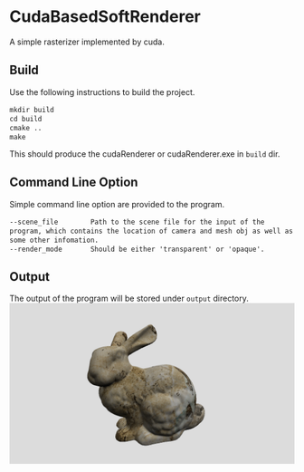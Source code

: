 # CudaBasedSoftRenderer
A simple rasterizer implemented by cuda.

## Build
Use the following instructions to build the project.
``` shell
mkdir build
cd build
cmake ..
make
```
This should produce the cudaRenderer or cudaRenderer.exe in ```build``` dir.

## Command Line Option
Simple command line option are provided to the program.
```
--scene_file        Path to the scene file for the input of the program, which contains the location of camera and mesh obj as well as some other infomation.
--render_mode       Should be either 'transparent' or 'opaque'.
```

## Output
The output of the program will be stored under ```output``` directory.
![output](output/out.png)
